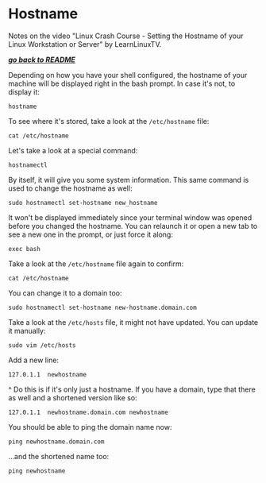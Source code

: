 # Hostname

Notes on the video "Linux Crash Course - Setting the Hostname of your Linux
Workstation or Server" by LearnLinuxTV.

[***go back to README***](/README.md)  

Depending on how you have your shell configured, the hostname of your machine 
will be displayed right in the bash prompt. In case it's not, to display it:

    hostname

To see where it's stored, take a look at the `/etc/hostname` file:

    cat /etc/hostname

Let's take a look at a special command:

    hostnamectl

By itself, it will give you some system information. This same command is used
to change the hostname as well:

    sudo hostnamectl set-hostname new_hostname

It won't be displayed immediately since your terminal window was opened before
you changed the hostname. You can relaunch it or open a new tab to see a new
one in the prompt, or just force it along:

    exec bash

Take a look at the `/etc/hostname` file again to confirm:

    cat /etc/hostname

You can change it to a domain too:

    sudo hostnamectl set-hostname new-hostname.domain.com

Take a look at the `/etc/hosts` file, it might not have updated. You can update
it manually:

    sudo vim /etc/hosts

Add a new line:

    127.0.1.1  newhostname

^ Do this is if it's only just a hostname. If you have a domain, type that
there as well and a shortened version like so:

    127.0.1.1  newhostname.domain.com newhostname

You should be able to ping the domain name now:

    ping newhostname.domain.com 

...and the shortened name too:

    ping newhostname 
